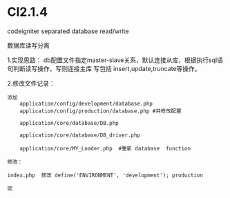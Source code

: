 # CI2.1.4
codeigniter  separated  database read/write   

数据库读写分离

1.实现思路： db配置文件指定master-slave关系，默认连接从库，根据执行sql语句判断读写操作，写则连接主库
写包括 insert,update,truncate等操作。



2.修改文件记录：



    添加
        application/config/development/database.php
        application/config/production/database.php #并修改配置

        application/core/database/DB.php

        application/core/database/DB_driver.php

        application/core/MY_Loader.php  #重新 database  function

    修改：

    index.php  修改 define('ENVIRONMENT', 'development'); production

    完
    
